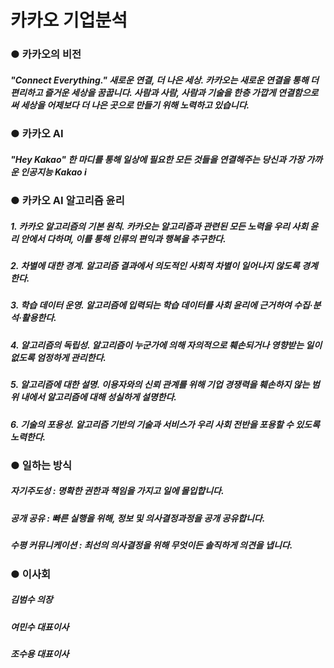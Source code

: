 # 카카오 기업분석
### ● 카카오의 비전
##### "Connect Everything." 새로운 연결, 더 나은 세상. 카카오는 새로운 연결을 통해 더 편리하고 즐거운 세상을 꿈꿉니다. 사람과 사람, 사람과 기술을 한층 가깝게 연결함으로써 세상을 어제보다 더 나은 곳으로 만들기 위해 노력하고 있습니다.

### ● 카카오 AI
##### "Hey Kakao" 한 마디를 통해 일상에 필요한 모든 것들을 연결해주는 당신과 가장 가까운 인공지능 Kakao i

### ● 카카오 AI 알고리즘 윤리
##### 1. 카카오 알고리즘의 기본 원칙. 카카오는 알고리즘과 관련된 모든 노력을 우리 사회 윤리 안에서 다하며, 이를 통해 인류의 편익과 행복을 추구한다.
##### 2. 차별에 대한 경계. 알고리즘 결과에서 의도적인 사회적 차별이 일어나지 않도록 경계한다.
##### 3. 학습 데이터 운영. 알고리즘에 입력되는 학습 데이터를 사회 윤리에 근거하여 수집·분석·활용한다.
##### 4. 알고리즘의 독립성. 알고리즘이 누군가에 의해 자의적으로 훼손되거나 영향받는 일이 없도록 엄정하게 관리한다.
##### 5. 알고리즘에 대한 설명. 이용자와의 신뢰 관계를 위해 기업 경쟁력을 훼손하지 않는 범위 내에서 알고리즘에 대해 성실하게 설명한다.
##### 6. 기술의 포용성. 알고리즘 기반의 기술과 서비스가 우리 사회 전반을 포용할 수 있도록 노력한다.

### ● 일하는 방식
##### 자기주도성 : 명확한 권한과 책임을 가지고 일에 몰입합니다.
##### 공개 공유 : 빠른 실행을 위해, 정보 및 의사결정과정을 공개 공유합니다.
##### 수평 커뮤니케이션 : 최선의 의사결정을 위해 무엇이든 솔직하게 의견을 냅니다.

### ● 이사회
##### 김범수 의장
##### 여민수 대표이사
##### 조수용 대표이사
